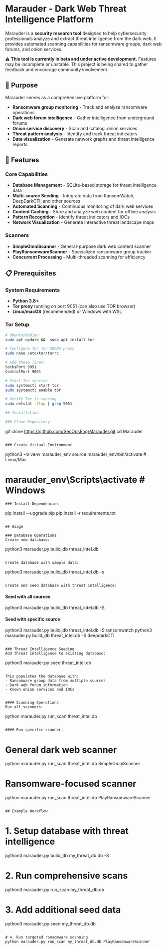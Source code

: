 # Marauder - Dark Web Threat Intelligence Platform

Marauder is a **security research tool** designed to help cybersecurity professionals analyze and extract threat intelligence from the dark web. It provides automated scanning capabilities for ransomware groups, dark web forums, and onion services.

⚠️ **This tool is currently in beta and under active development.** Features may be incomplete or unstable. This project is being shared to gather feedback and encourage community involvement.

## 🎯 Purpose

Marauder serves as a comprehensive platform for:
- **Ransomware group monitoring** - Track and analyze ransomware operations
- **Dark web forum intelligence** - Gather intelligence from underground forums  
- **Onion service discovery** - Scan and catalog .onion services
- **Threat pattern analysis** - Identify and track threat indicators
- **Data visualization** - Generate network graphs and threat intelligence reports

## 🔧 Features

### Core Capabilities
- **Database Management** - SQLite-based storage for threat intelligence data
- **Multi-source Seeding** - Integrate data from RansomWatch, DeepDarkCTI, and other sources
- **Automated Scanning** - Continuous monitoring of dark web services
- **Content Caching** - Store and analyze web content for offline analysis
- **Pattern Recognition** - Identify threat indicators and IOCs
- **Network Visualization** - Generate interactive threat landscape maps

### Scanners
- **SimpleOmniScanner** - General-purpose dark web content scanner
- **PlayRansomwareScanner** - Specialized ransomware group tracker
- **Concurrent Processing** - Multi-threaded scanning for efficiency

## 📋 Prerequisites

### System Requirements
- **Python 3.8+**
- **Tor proxy** running on port 9051 (can also use TOR browser)
- **Linux/macOS** (recommended) or Windows with WSL

### Tor Setup
```bash
# Ubuntu/Debian
sudo apt update &&  sudo apt install tor

# Configure Tor for SOCKS proxy
sudo nano /etc/tor/torrc

# Add these lines:
SocksPort 9051
ControlPort 9051

# Start Tor service
sudo systemctl start tor
sudo systemctl enable tor

# Verify Tor is running
sudo netstat -tlnp | grep 9051

## Installation

### Clone Repository
```
git clone https://github.com/SecOpsEng/Marauder.git
cd Marauder
```

### Create Virtual Environment
```
python3 -m venv marauder_env
source marauder_env/bin/activate  # Linux/Mac
# marauder_env\Scripts\activate   # Windows
```
### Install Dependencies
```
pip install --upgrade pip
pip install -r requirements.txt
```

## Usage

### Database Operations
Create new database:

```
python3 marauder.py build_db threat_intel.db
```

Create database with sample data:
```
python3 marauder.py build_db threat_intel.db -s
```

Create and seed database with threat intelligence:
```
#### Seed with all sources
python3 marauder.py build_db threat_intel.db -S

#### Seed with specific source
python3 marauder.py build_db threat_intel.db -S ransomwatch
python3 marauder.py build_db threat_intel.db -S deepdarkCTI
```

### Threat Intelligence Seeding
Add threat intelligence to existing database:
```
python3 marauder.py seed threat_intel.db
```

This populates the database with:
- Ransomware group data from multiple sources
- Dark web forum information
- Known onion services and IOCs


#### Scanning Operations
Run all scanners:
```
python marauder.py run_scan threat_intel.db
```

#### Run specific scanner:
```
# General dark web scanner
python marauder.py run_scan threat_intel.db SimpleOmniScanner

# Ransomware-focused scanner
python marauder.py run_scan threat_intel.db PlayRansomwareScanner
```

## Example Workflow

```
# 1. Setup database with threat intelligence
python3 marauder.py build_db my_threat_db.db -S

# 2. Run comprehensive scans
python3 marauder.py run_scan my_threat_db.db

# 3. Add additional seed data
python3 marauder.py seed my_threat_db.db
```

# 4. Run targeted ransomware scanning
python marauder.py run_scan my_threat_db.db PlayRansomwareScanner

